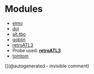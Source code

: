 
# Modules

* [elmo](/elmo/)
* [doj](/doj/)
* [alt.tbo](/retired/alt.tbo/)
* [goblin](/goblin/)
* [retroATL3](/retroATL3/)
* Probe used: __[retroATL3](/include/probes/auto/retroATL3.md)__
* [tomtom](/retired/tomtom/)


[](@autogenerated - invisible comment)